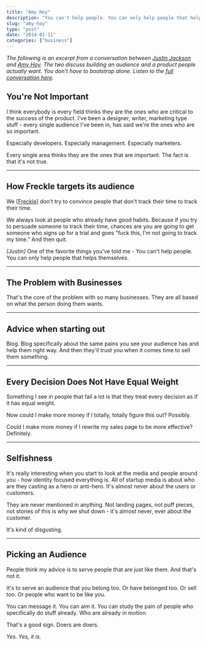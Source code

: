 ```yaml
---
title: "Amy Hoy"
description: "You can't help people. You can only help people that help themselves."
slug: "amy-hoy"  
type: "post"
date: "2014-01-11"
categories: ["business"]
---
```


*The following is an excerpt from a conversation between [Justin Jackson](http://justinjackson.ca/) and [Amy Hoy](https://stackingthebricks.com/). The two discuss building an audience and a product people actually want. You don't have to bootstrap alone. Listen to the [full conversation here](http://www.productpeople.tv/52).* 


## You're Not Important

I think everybody is every field thinks they are the ones who are critical to the success of the product. I've been a designer, writer, marketing type stuff - every single audience I've been in, has said we're the ones who are so important. 

Especially developers. Especially management. Especially marketers. 

Every single area thinks they are the ones that are important. The fact is that it's not true. 

* * *

## How Freckle targets its audience

We [[Freckle](http://letsfreckle.com/)] don't try to convince people that don't track their time to track their time. 

We always look at people who already have good habits. Because if you try to persuade someone to track their time, chances are you are going to get someone who signs up for a trial and goes "fuck this, I'm not going to track my time." And then quit. 

*[Justin]* 
One of the favorite things you've told me - You can't help people. You can only help people that helps themselves. 

* * *

## The Problem with Businesses

That's the core of the problem with so many businesses. They are all based on what the person doing them wants. 

* * * 

## Advice when starting out

Blog. Blog specifically about the same pains you see your audience has and help them right way. And then they'll trust you when it comes time to sell them something. 

* * *

## Every Decision Does Not Have Equal Weight

Something I see in people that fail a lot is that they treat every decision as if it has equal weight. 

Now could I make more money if I totally, totally figure this out? Possibly. 

Could I make more money if I rewrite my sales page to be more effective? Definitely. 

* * *

## Selfishness

It's really interesting when you start to look at the media and people around you - how identity focused everything is. All of startup media is about who are they casting as a hero or anti-hero. It's almost never about the users or customers. 

They are never mentioned in anything. Not landing pages, not puff pieces, not stories of this is why we shut down - it's almost never, ever about the customer. 

It's kind of disgusting. 

* * *

## Picking an Audience

People think my advice is to serve people that are just like them. And that's not it. 

It's to serve an audience that you belong too. Or have belonged too. Or sell too. Or people who want to be like you. 

You can message it. You can aim it. You can study the pain of people who specifically do stuff already. Who are already in motion. 

That's a good sign. Doers are doers. 

*Yes. Yes, it is.*


